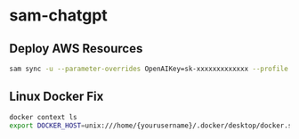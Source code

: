# sam-chatgpt

## Deploy AWS Resources
```sh
sam sync -u --parameter-overrides OpenAIKey=sk-xxxxxxxxxxxxx --profile your-profile
```

## Linux Docker Fix
```sh
docker context ls
export DOCKER_HOST=unix:///home/{yourusername}/.docker/desktop/docker.sock
```